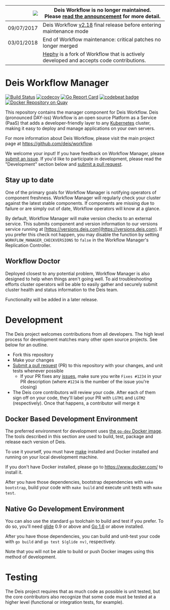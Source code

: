 
|![](https://upload.wikimedia.org/wikipedia/commons/thumb/1/17/Warning.svg/156px-Warning.svg.png) | Deis Workflow is no longer maintained.<br />Please [read the announcement](https://deis.com/blog/2017/deis-workflow-final-release/) for more detail. |
|---:|---|
| 09/07/2017 | Deis Workflow [v2.18][] final release before entering maintenance mode |
| 03/01/2018 | End of Workflow maintenance: critical patches no longer merged |
| | [Hephy](https://github.com/teamhephy/workflow) is a fork of Workflow that is actively developed and accepts code contributions. |

# Deis Workflow Manager

[![Build Status](https://travis-ci.org/deis/workflow-manager.svg?branch=master)](https://travis-ci.org/deis/workflow-manager) [![codecov](https://codecov.io/gh/deis/workflow-manager/branch/master/graph/badge.svg)](https://codecov.io/gh/deis/workflow-manager)
 [![Go Report Card](https://goreportcard.com/badge/github.com/deis/workflow-manager)](https://goreportcard.com/report/github.com/deis/workflow-manager) [![codebeat badge](https://codebeat.co/badges/29e2c379-0490-45db-95fe-20b25bd5a466)](https://codebeat.co/projects/github-com-deis-workflow-manager)
[![Docker Repository on Quay](https://quay.io/repository/deis/workflow-manager/status "Docker Repository on Quay")](https://quay.io/repository/deis/workflow-manager)

This repository contains the manager component for Deis Workflow. Deis
(pronounced DAY-iss) Workflow is an open source Platform as a Service (PaaS)
that adds a developer-friendly layer to any [Kubernetes][k8s-home] cluster,
making it easy to deploy and manage applications on your own servers.

For more information about Deis Workflow, please visit the main project page at
https://github.com/deis/workflow.

We welcome your input! If you have feedback on Workflow Manager,
please [submit an issue][issues]. If you'd like to participate in development,
please read the "Development" section below and [submit a pull request][prs].

## Stay up to date

One of the primary goals for Workflow Manager is notifying operators of
component freshness. Workflow Manager will regularly check your cluster against
the latest stable components. If components are missing due to failure or are
simply out of date, Workflow operators will know at a glance.

By default, Workflow Manager will make version checks to an external service.
This submits component and version information to our versions service running
at [https://versions.deis.com](https://versions.deis.com). If you prefer this
check not happen, you may disable the function by setting
`WORKFLOW_MANAGER_CHECKVERSIONS` to `false` in the Workflow Manager's
Replication Controller.

## Workflow Doctor

Deployed closest to any potential problem, Workflow Manager is also designed to
help when things aren't going well. To aid troubleshooting efforts cluster
operators will be able to easily gather and securely submit cluster health and
status information to the Deis team.

Functionality will be added in a later release.

# Development

The Deis project welcomes contributions from all developers. The high level
process for development matches many other open source projects. See below for
an outline.

* Fork this repository
* Make your changes
* [Submit a pull request][prs] (PR) to this repository with your changes, and unit tests whenever possible
    * If your PR fixes any [issues][issues], make sure you write `Fixes #1234` in your PR description (where `#1234` is the number of the issue you're closing)
* The Deis core contributors will review your code. After each of them sign off on your code, they'll label your PR with `LGTM1` and `LGTM2` (respectively). Once that happens, a contributor will merge it

## Docker Based Development Environment

The preferred environment for development uses [the `go-dev` Docker
image](https://github.com/deis/docker-go-dev). The tools described in this
section are used to build, test, package and release each version of Deis.

To use it yourself, you must have [make](https://www.gnu.org/software/make/)
installed and Docker installed and running on your local development machine.

If you don't have Docker installed, please go to https://www.docker.com/ to
install it.

After you have those dependencies, bootstrap dependencies with `make bootstrap`,
build your code with `make build` and execute unit tests with `make test`.

## Native Go Development Environment

You can also use the standard `go` toolchain to build and test if you prefer.
To do so, you'll need [glide](https://github.com/Masterminds/glide) 0.9 or
above and [Go 1.6](http://golang.org) or above installed.

After you have those dependencies, you can build and unit-test your code with
`go build` and `go test $(glide nv)`, respectively.

Note that you will not be able to build or push Docker images using this method
of development.

# Testing

The Deis project requires that as much code as possible is unit tested, but the
core contributors also recognize that some code must be tested at a higher
level (functional or integration tests, for example).


[issues]: https://github.com/deis/workflow-manager/issues
[prs]: https://github.com/deis/workflow-manager/pulls
[k8s-home]: https://kubernetes.io
[v2.18]: https://github.com/deis/workflow/releases/tag/v2.18.0

